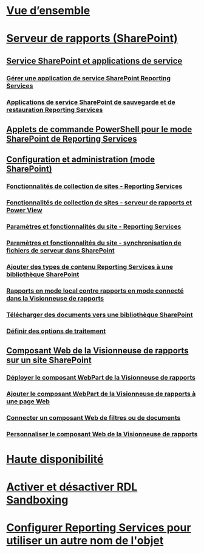 # [Vue d’ensemble](reporting-services-report-server.md)  
# [Serveur de rapports (SharePoint)](reporting-services-report-server-sharepoint-mode.md)  
## [Service SharePoint et applications de service](reporting-services-sharepoint-service-and-service-applications.md)  
### [Gérer une application de service SharePoint Reporting Services](manage-a-reporting-services-sharepoint-service-application.md)  
### [Applications de service SharePoint de sauvegarde et de restauration Reporting Services](backup-and-restore-reporting-services-sharepoint-service-applications.md)  
## [Applets de commande PowerShell pour le mode SharePoint de Reporting Services](powershell-cmdlets-for-reporting-services-sharepoint-mode.md)  
## [Configuration et administration (mode SharePoint)](configuration-and-administration-of-a-report-server.md)  
### [Fonctionnalités de collection de sites - Reporting Services](site-collection-features-reporting-services.md)  
### [Fonctionnalités de collection de sites - serveur de rapports et Power View](site-collection-features-report-server-and-power-view.md)  
### [Paramètres et fonctionnalités du site - Reporting Services](site-settings-and-features-reporting-services.md)  
### [Paramètres et fonctionnalités du site - synchronisation de fichiers de serveur dans SharePoint](activate-the-report-server-file-sync-feature-in-sharepoint-ca.md)  
### [Ajouter des types de contenu Reporting Services à une bibliothèque SharePoint](add-reporting-services-content-types-to-a-sharepoint-library.md)  
### [Rapports en mode local contre rapports en mode connecté dans la Visionneuse de rapports](local-mode-vs-connected-mode-reports-in-the-report-viewer.md)  
### [Télécharger des documents vers une bibliothèque SharePoint](upload-documents-to-a-sharepoint-library-reporting-services-in-sharepoint-mode.md)  
### [Définir des options de traitement](set-processing-options-reporting-services-in-sharepoint-integrated-mode.md)  
## [Composant Web de la Visionneuse de rapports sur un site SharePoint](report-viewer-web-part-on-a-sharepoint-site.md)  
### [Déployer le composant WebPart de la Visionneuse de rapports](deploy-report-viewer-web-part.md)
### [Ajouter le composant WebPart de la Visionneuse de rapports à une page Web](add-report-viewer-web-part-to-page.md)
### [Connecter un composant Web de filtres ou de documents](connect-filter-or-documents-web-part-sharepoint-integrated-mode.md)  
### [Personnaliser le composant Web de la Visionneuse de rapports](customize-the-report-viewer-web-part.md)  
# [Haute disponibilité](high-availability-reporting-services.md)  
# [Activer et désactiver RDL Sandboxing](enable-and-disable-rdl-sandboxing.md)  
# [Configurer Reporting Services pour utiliser un autre nom de l'objet](configure-reporting-services-to-use-a-subject-alternative-name.md)  
